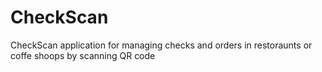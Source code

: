 # CheckScan
CheckScan application for managing checks and orders in restoraunts or coffe shoops by scanning QR code
